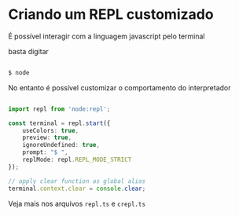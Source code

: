 # Criando um REPL customizado

É possível interagir com a linguagem javascript pelo terminal

basta digitar

```sh

$ node

```

No entanto é possível customizar o comportamento do interpretador

```ts

import repl from 'node:repl';

const terminal = repl.start({
    useColors: true,
    preview: true,
    ignoreUndefined: true,
    prompt: "$ ",
    replMode: repl.REPL_MODE_STRICT
});

// apply clear function as global alias
terminal.context.clear = console.clear;

```

Veja mais nos arquivos `repl.ts` e `crepl.ts`
